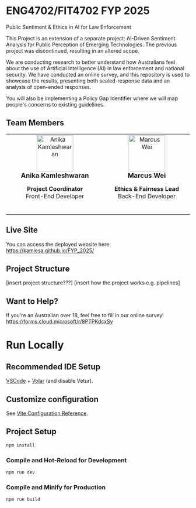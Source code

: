 # ENG4702/FIT4702 FYP 2025

Public Sentiment & Ethics in AI for Law Enforcement

This Project is an extension of a separate project: AI-Driven Sentiment Analysis for Public Perception of Emerging Technologies. The previous project was discontinued, resulting in an altered scope.

We are conducting research to better understand how Australians feel about the use of Artificial Intelligence (AI) in law enforcement and national security. We have conducted an online survey, and this repository is used to showcase the results, presenting both scaled-response data and an analysis of open-ended responses.

You will also be implementing a Policy Gap Identifier where we will map people's concerns to existing guidelines.

## Team Members

<table>
  <tbody>
    <tr>
      <td align="center" valign="top" width="14.28%">
        <a href="https://github.com/kamlesa">
        <img src="https://avatars.githubusercontent.com/u/117716223?v=4" width="100px;" alt="Anika Kamleshwaran"/><br />
        <sub><b style="font-size:18px;">Anika Kamleshwaran</b></sub></a><p><strong>Project Coordinator</strong><br>Front-End Developer</p>
<br />
      </td>
    <td align="center" valign="top" width="14.28%">
        <a href="https://github.com/mwei0018">
        <img src="https://avatars.githubusercontent.com/u/163804023?v=4" width="100px;" alt="Marcus Wei"/><br />
        <sub><b style="font-size:18px;">Marcus Wei</b></sub></a><p><strong>Ethics & Fairness Lead</strong><br>Back-End Developer</p>

<br />
      </td>
    </tr>

  </tbody>

</table>

## Live Site

You can access the deployed website here: https://kamlesa.github.io/FYP_2025/

## Project Structure

[insert project structure???]
[insert how the project works e.g. pipelines]

## Want to Help?

If you're an Australian over 18, feel free to fill in our online survey!
https://forms.cloud.microsoft/r/8PTPKdcxSy

# Run Locally

## Recommended IDE Setup

[VSCode](https://code.visualstudio.com/) + [Volar](https://marketplace.visualstudio.com/items?itemName=Vue.volar) (and disable Vetur).

## Customize configuration

See [Vite Configuration Reference](https://vite.dev/config/).

## Project Setup

```sh
npm install
```

### Compile and Hot-Reload for Development

```sh
npm run dev
```

### Compile and Minify for Production

```sh
npm run build
```
